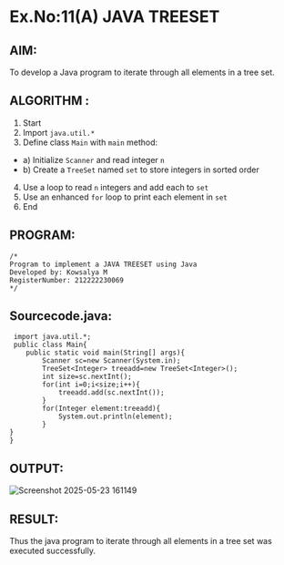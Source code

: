 # Ex.No:11(A)         JAVA TREESET
## AIM:
 To develop a Java program to iterate through all elements in a tree set.


## ALGORITHM :
1.	Start
2.	Import `java.util.*`
3.	Define class `Main` with `main` method:
-	a) Initialize `Scanner` and read integer `n`
-	b) Create a `TreeSet` named `set` to store integers in sorted order
4.	Use a loop to read `n` integers and add each to `set`
5.	Use an enhanced `for` loop to print each element in `set`
6.	End


## PROGRAM:
 ```
/*
Program to implement a JAVA TREESET using Java
Developed by: Kowsalya M
RegisterNumber: 212222230069 
*/
```

## Sourcecode.java:

```
 import java.util.*;
 public class Main{
    public static void main(String[] args){
        Scanner sc=new Scanner(System.in);
        TreeSet<Integer> treeadd=new TreeSet<Integer>();
        int size=sc.nextInt();
        for(int i=0;i<size;i++){
            treeadd.add(sc.nextInt());
        }
        for(Integer element:treeadd){
            System.out.println(element);
        }
}
}
```

## OUTPUT:

![Screenshot 2025-05-23 161149](https://github.com/user-attachments/assets/7987e411-4941-4524-936a-42b20598d372)


## RESULT:
Thus the java program to iterate through all elements in a tree set was executed successfully.

